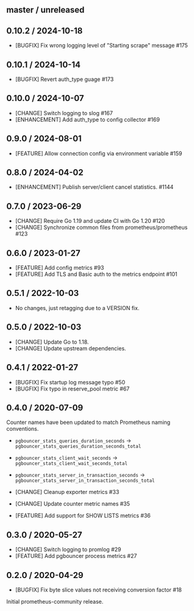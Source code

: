 ## master / unreleased

## 0.10.2 / 2024-10-18

* [BUGFIX] Fix wrong logging level of "Starting scrape" message #175

## 0.10.1 / 2024-10-14

* [BUGFIX] Revert auth_type guage #173

## 0.10.0 / 2024-10-07

* [CHANGE] Switch logging to slog #167
* [ENHANCEMENT] Add auth_type to config collector #169

## 0.9.0 / 2024-08-01

* [FEATURE] Allow connection config via environment variable #159

## 0.8.0 / 2024-04-02

* [ENHANCEMENT] Publish server/client cancel statistics. #1144

## 0.7.0 / 2023-06-29

* [CHANGE] Require Go 1.19 and update CI with Go 1.20 #120
* [CHANGE] Synchronize common files from prometheus/prometheus #123

## 0.6.0 / 2023-01-27

* [FEATURE] Add config metrics #93
* [FEATURE] Add TLS and Basic auth to the metrics endpoint #101

## 0.5.1 / 2022-10-03

* No changes, just retagging due to a VERSION fix.

## 0.5.0 / 2022-10-03

* [CHANGE] Update Go to 1.18.
* [CHANGE] Update upstream dependencies.

## 0.4.1 / 2022-01-27

* [BUGFIX] Fix startup log message typo #50
* [BUGFIX] Fix typo in reserve_pool metric #67

## 0.4.0 / 2020-07-09

Counter names have been updated to match Prometheus naming conventions.
* `pgbouncer_stats_queries_duration_seconds` -> `pgbouncer_stats_queries_duration_seconds_total`
* `pgbouncer_stats_client_wait_seconds` -> `pgbouncer_stats_client_wait_seconds_total`
* `pgbouncer_stats_server_in_transaction_seconds` -> `pgbouncer_stats_server_in_transaction_seconds_total`

* [CHANGE] Cleanup exporter metrics #33
* [CHANGE] Update counter metric names #35
* [FEATURE] Add support for SHOW LISTS metrics #36

## 0.3.0 / 2020-05-27

* [CHANGE] Switch logging to promlog #29
* [FEATURE] Add pgbouncer process metrics #27

## 0.2.0 / 2020-04-29

* [BUGFIX] Fix byte slice values not receiving conversion factor #18

Initial prometheus-community release.

